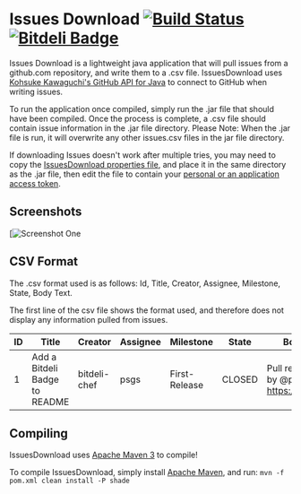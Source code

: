Issues Download [![Build Status](https://travis-ci.org/psgs/IssuesDownload.png?branch=master)](https://travis-ci.org/psgs/IssuesDownload)    [![Bitdeli Badge](https://d2weczhvl823v0.cloudfront.net/psgs/issuesdownload/trend.png)](https://bitdeli.com/free "Bitdeli Badge")
====================

Issues Download is a lightweight java application that will pull issues from a github.com repository, and write them to a .csv file. IssuesDownload uses [Kohsuke Kawaguchi's GitHub API for Java](http://github-api.kohsuke.org) to connect to GitHub when writing issues.

To run the application once compiled, simply run the .jar file that should have been compiled.
Once the process is complete, a .csv file should contain issue information in the .jar file directory.
Please Note: When the .jar file is run, it will overwrite any other issues.csv files in the jar file directory.

If downloading Issues doesn't work after multiple tries, you may need to copy the [IssuesDownload properties file](https://github.com/psgs/IssuesDownload/blob/master/src/main/resources/IssuesDownload.properties), and place it in the same directory as the .jar file, then edit the file to contain your [personal or an application access token](https://help.github.com/articles/creating-an-access-token-for-command-line-use).

Screenshots
-----------

[![Screenshot One](http://i.imgur.com/FBdjxlQ.png)

CSV Format
----------

The .csv format used is as follows:
Id, Title, Creator, Assignee, Milestone, State, Body Text.

The first line of the csv file shows the format used, and therefore does not display any information pulled from issues.

ID | Title | Creator | Assignee | Milestone | State | Body Text
------------ | ------------- | ------------- | ------------- | ------------- | ------------- | -------------
1 | Add a Bitdeli Badge to README | bitdeli-chef | psgs | First-Release | CLOSED | Pull request made by @psgs at https://bitdeli.com

Compiling
---------

IssuesDownload uses [Apache Maven 3](http://maven.apache.org/) to compile!

To compile IssuesDownload, simply install [Apache Maven](http://maven.apache.org/), and run:
```mvn -f pom.xml clean install -P shade```

